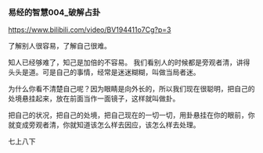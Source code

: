 ### 易经的智慧004_破解占卦
https://www.bilibili.com/video/BV194411o7Cg?p=3

了解别人很容易，了解自己很难。

知人已经够难了，知己是加倍的不容易。
我们看别人的时候都是旁观者清，讲得头头是道。可是自己的事情，经常是迷迷糊糊，叫做当局者迷。

为什么你看不清楚自己呢？因为眼睛是向外长的，所以我们现在很聪明，把自己的处境悬挂起来，放在前面当作一面镜子，这样就叫做卦。

把自己的状况，把自己的处境，把自己现在的一切一切，用卦悬挂在你的眼前，你就变成旁观者清，你就知道该怎么样去因应，该怎么样去处理。

七上八下
